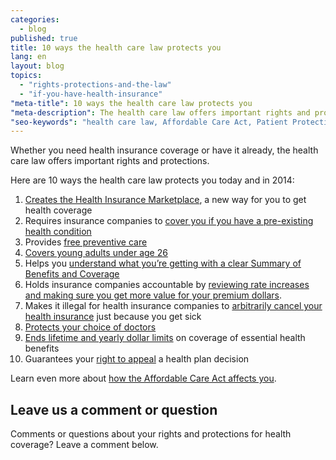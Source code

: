 ```yaml
---
categories: 
  - blog
published: true
title: 10 ways the health care law protects you
lang: en
layout: blog
topics: 
  - "rights-protections-and-the-law"
  - "if-you-have-health-insurance"
"meta-title": 10 ways the health care law protects you
"meta-description": The health care law offers important rights and protections if you need health insurance or already have it. See 10 ways the law protects you.
"seo-keywords": "health care law, Affordable Care Act, Patient Protection and Affordable Care Act, consumer protections, young adult coverage, prevention, rate review, Medical Loss Ratio"
---
```


Whether you need health insurance coverage or have it already, the health care law offers important rights and protections. 

Here are 10 ways the health care law protects you today and in 2014:

1. [Creates the Health Insurance Marketplace](/how-does-the-health-care-law-protect-me/#part2), a new way for you to get health coverage
2.	Requires insurance companies to [cover you if you have a pre-existing health condition](/how-does-the-health-care-law-protect-me/#part3)
3.	Provides [free preventive care](/how-does-the-health-care-law-protect-me/#part8)
4.	[Covers young adults under age 26](/how-does-the-health-care-law-protect-me/#part7)
5.	Helps you [understand what you’re getting with a clear Summary of Benefits and Coverage](/how-does-the-health-care-law-protect-me/#part4)
6.	Holds insurance companies accountable by [reviewing rate increases and making sure you get more value for your premium dollars](/how-does-the-health-care-law-protect-me/#part10).
7. Makes it illegal for health insurance companies to [arbitrarily cancel your health insurance](/how-does-the-health-care-law-protect-me/#part5) just because you get sick
8. [Protects your choice of doctors](/how-does-the-health-care-law-protect-me/#part6)
9. [Ends lifetime and yearly dollar limits](/how-does-the-health-care-law-protect-me/#part9) on coverage of essential health benefits
10.	Guarantees your [right to appeal](/how-does-the-health-care-law-protect-me/#part11) a health plan decision

Learn even more about [how the Affordable Care Act affects you](/how-does-the-affordable-care-act-affect-me).

## Leave us a comment or question
Comments or questions about your rights and protections for health coverage? Leave a comment below.
